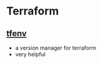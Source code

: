 # Terraform

## [tfenv](https://github.com/tfutils/tfenv)

- a version manager for terraform
- very helpful
